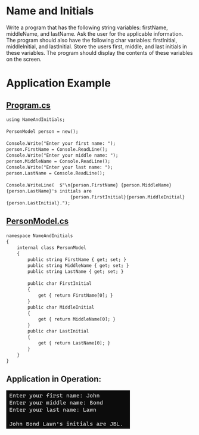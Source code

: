 # Name and Initials

Write a program that has the following string variables: firstName, middleName, and lastName. Ask the user for the applicable information. The program should also have the following char variables: firstInitial, middleInitial, and lastInitial. Store the users first, middle, and last initials in these variables. The program should display the contents of these variables on the screen. 

# Application Example

## [Program.cs](https://github.com/Thesnowmanndev/CSharp-Education/blob/main/Programming-Challenges/Console/App%2002%20-%20Name%20and%20Initials/NameAndInitials/Program.cs)

```
using NameAndInitials;

PersonModel person = new();

Console.Write("Enter your first name: ");
person.FirstName = Console.ReadLine();
Console.Write("Enter your middle name: ");
person.MiddleName = Console.ReadLine();
Console.Write("Enter your last name: ");
person.LastName = Console.ReadLine();

Console.WriteLine(  $"\n{person.FirstName} {person.MiddleName} {person.LastName}'s initials are 
                        {person.FirstInitial}{person.MiddleInitial}{person.LastInitial}.");

```

## [PersonModel.cs](https://github.com/Thesnowmanndev/CSharp-Education/blob/main/Programming-Challenges/Console/App%2002%20-%20Name%20and%20Initials/NameAndInitials/PersonModel.cs)

```
namespace NameAndInitials
{
    internal class PersonModel
    {
        public string FirstName { get; set; }
        public string MiddleName { get; set; }  
        public string LastName { get; set; }

        public char FirstInitial
        {
            get { return FirstName[0]; }
        }
        public char MiddleInitial
        {
            get { return MiddleName[0]; }
        }
        public char LastInitial
        {
            get { return LastName[0]; }
        }
    }
}

```

## Application in Operation:
![example](https://github.com/Thesnowmanndev/CSharp-Education/blob/main/Programming-Challenges/Console/App%2002%20-%20Name%20and%20Initials/example.png?raw=true)